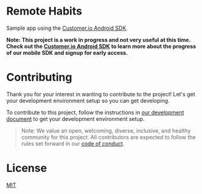 # Remote Habits

Sample app using the [Customer.io Android SDK](https://github.com/customerio/customerio-android). 

**Note: This project is a work in progress and not very useful at this time. Check out the [Customer.io Android SDK](https://github.com/customerio/customerio-android) to learn more about the progress of our mobile SDK and signup for early access.**

# Contributing

Thank you for your interest in wanting to contribute to the project! Let's get your development environment setup so you can get developing.

To contribute to this project, follow the instructions in [our development document](docs/dev-notes/DEVELOPMENT.md) to get your development environment setup. 

> Note: We value an open, welcoming, diverse, inclusive, and healthy community for this project. All contributors are expected to follow the rules set forward in our [code of conduct](CODE_OF_CONDUCT.md). 

# License

[MIT](LICENSE)